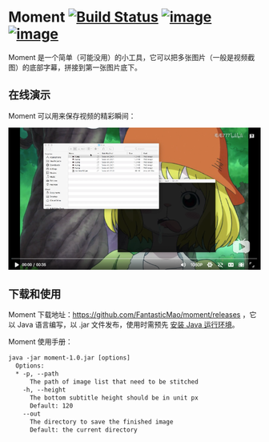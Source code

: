 # Moment [![Build Status](https://travis-ci.org/FantasticMao/moment.svg?branch=master)](https://travis-ci.org/FantasticMao/moment) [![image](https://img.shields.io/badge/release-download-blue.svg)](https://github.com/FantasticMao/moment/releases) [![image](https://img.shields.io/badge/license-MIT-green.svg)](https://github.com/FantasticMao/moment/blob/master/LICENSE)

Moment 是一个简单（可能没用）的小工具，它可以把多张图片（一般是视频截图）的底部字幕，拼接到第一张图片底下。

## 在线演示
Moment 可以用来保存视频的精彩瞬间：

[![demo](doc/demo.png)](https://www.bilibili.com/video/av31172471)

## 下载和使用
Moment 下载地址：https://github.com/FantasticMao/moment/releases ，它以 Java 语言编写，以 .jar 文件发布，使用时需预先 [安装 Java 运行环境](https://www.baidu.com/s?wd=安装%20JRE)。

Moment 使用手册：
```
java -jar moment-1.0.jar [options]
  Options:
  * -p, --path
      The path of image list that need to be stitched
    -h, --height
      The bottom subtitle height should be in unit px
      Default: 120
    --out
      The directory to save the finished image
      Default: the current directory
```